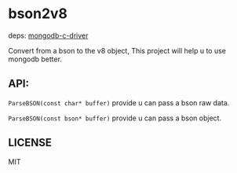 bson2v8
=======

deps: [mongodb-c-driver](https://github.com/mongodb/mongo-c-driver)

Convert from a bson to the v8 object, This project will help u to use mongodb better.

## API:

`ParseBSON(const char* buffer)` provide u can pass a bson raw data.

`ParseBSON(const bson* buffer)` provide u can pass a bson object.

## LICENSE

MIT

